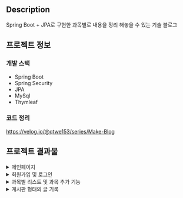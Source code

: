## Description
Spring Boot + JPA로 구현한 과목별로 내용을 정리 해놓을 수 있는 기술 블로그

## 프로젝트 정보

### 개발 스택
- Spring Boot
- Spring Security
- JPA
- MySql
- Thymleaf

### 코드 정리
https://velog.io/@qtwe153/series/Make-Blog 

## 프로젝트 결과물

<details markdown="1">
<summary>메인페이지</summary>

<img src = "https://user-images.githubusercontent.com/68144687/175265333-775c9241-327f-453e-b12a-562966f17eb6.png"  width="50%" height="50%"> 
<img src = "https://user-images.githubusercontent.com/68144687/175265454-8f809e28-8ae7-47b0-84a6-c50caf9783e3.png"  width="50%" height="50%"> 

- 로그인 전 페이지, 로그인 후 페이지
- 최근에 작성된 포스터가 과목별로 두개씩 나온다.

</details>

<details markdown="1">
<summary>회원가입 및 로그인</summary>

![ezgif com-gif-maker (9)](https://user-images.githubusercontent.com/68144687/175268625-5a67212d-812b-459e-bb49-754bb6aa820a.gif)
![ezgif com-gif-maker (10)](https://user-images.githubusercontent.com/68144687/175268836-136d0cc3-bfa0-461f-abc3-629331f98281.gif)
- 이름, 아이디, 비밀번호는 필수 입력이며, 아이디는 중복 X
- 비밀번호는 8~16자 영문 대 소문자, 숫자, 특수문자 사용
- 로그인 실패시 오류메시지 출력

</details>

<details markdown="1">
<summary>과목별 리스트 및 과목 추가 기능</summary>

![ezgif com-gif-maker (11)](https://user-images.githubusercontent.com/68144687/175269184-e4bc99d3-f5b1-4308-b274-ceb33e3a7367.gif)
- 과목명과 요일을 만족하는 과목 리스트 검색
- 과목명과 요일 선택해서 검색 가능
- 과목 추가, 검색

</details>

<details markdown="1">
<summary>게시판 형태의 글 기록</summary>

![ezgif com-gif-maker (12)](https://user-images.githubusercontent.com/68144687/175269532-50f2a8ac-df01-4813-a0b2-fbea6bf57feb.gif)
- 게시판 형태의 내용 기록
- 글쓰기, 수정, 삭제 기능
- 게시글 작성 시 마크다운 적용

</details>






